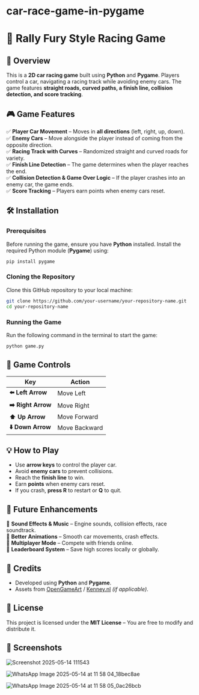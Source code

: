 # car-race-game-in-pygame


# 🚗 **Rally Fury Style Racing Game**  

## 📌 **Overview**  
This is a **2D car racing game** built using **Python** and **Pygame**. Players control a car, navigating a racing track while avoiding enemy cars. The game features **straight roads, curved paths, a finish line, collision detection, and score tracking**.  

## 🎮 **Game Features**  
✅ **Player Car Movement** – Moves in **all directions** (left, right, up, down).  
✅ **Enemy Cars** – Move alongside the player instead of coming from the opposite direction.  
✅ **Racing Track with Curves** – Randomized straight and curved roads for variety.  
✅ **Finish Line Detection** – The game determines when the player reaches the end.  
✅ **Collision Detection & Game Over Logic** – If the player crashes into an enemy car, the game ends.  
✅ **Score Tracking** – Players earn points when enemy cars reset.  

## 🛠 **Installation**  
### **Prerequisites**  
Before running the game, ensure you have **Python** installed. Install the required Python module (**Pygame**) using:  

```bash
pip install pygame
```

### **Cloning the Repository**  
Clone this GitHub repository to your local machine:  

```bash
git clone https://github.com/your-username/your-repository-name.git
cd your-repository-name
```

### **Running the Game**  
Run the following command in the terminal to start the game:  

```bash
python game.py
```

## 🎯 **Game Controls**  
| Key | Action |
|-----|--------|
| **⬅️ Left Arrow** | Move Left |
| **➡️ Right Arrow** | Move Right |
| **⬆️ Up Arrow** | Move Forward |
| **⬇️ Down Arrow** | Move Backward |

## 💡 **How to Play**  
- Use **arrow keys** to control the player car.  
- Avoid **enemy cars** to prevent collisions.  
- Reach the **finish line** to win.  
- Earn **points** when enemy cars reset.  
- If you crash, **press R** to restart or **Q** to quit.  



## 🚀 **Future Enhancements**  
🔹 **Sound Effects & Music** – Engine sounds, collision effects, race soundtrack.  
🔹 **Better Animations** – Smooth car movements, crash effects.  
🔹 **Multiplayer Mode** – Compete with friends online.  
🔹 **Leaderboard System** – Save high scores locally or globally.  

## 📝 **Credits**  
- Developed using **Python** and **Pygame**.  
- Assets from [OpenGameArt](https://opengameart.org/) / [Kenney.nl](https://kenney.nl/) _(if applicable)_.  

## 📜 **License**  
This project is licensed under the **MIT License** – You are free to modify and distribute it.  

 



## 🎥 **Screenshots**  


![Screenshot 2025-05-14 111543](https://github.com/user-attachments/assets/1897a66f-ae4f-4324-a227-15706fba81a2)



![WhatsApp Image 2025-05-14 at 11 58 04_18bec8ae](https://github.com/user-attachments/assets/f2c7d9f3-8556-4c24-a528-f0b5bbd1395d)



![WhatsApp Image 2025-05-14 at 11 58 05_0ac26bcb](https://github.com/user-attachments/assets/30735b10-a939-4da4-8a66-7e92ebb66449)







